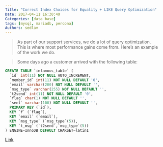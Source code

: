 ```yaml
---
Title: "Correct Index Choices for Equality + LIKE Query Optimization"
Date: 2017-04-11 16:30:40
Categories: [data base]
tags: [mysql, mariadb, percona]
Authors: sedlav
---
```


> As part of our support services, we do a lot of query optimization. This is where most performance gains come from. Here’s an example of the work we do.

> Some days ago a customer arrived with the following table:

```sql
CREATE TABLE `infamous_table` (
  `id` int(11) NOT NULL AUTO_INCREMENT,
  `member_id` int(11) NOT NULL DEFAULT '0',
  `email` varchar(200) NOT NULL DEFAULT '',
  `msg_type` varchar(255) NOT NULL DEFAULT '',
  `t2send` int(11) NOT NULL DEFAULT '0',
  `flag` char(1) NOT NULL DEFAULT '',
  `sent` varchar(100) NOT NULL DEFAULT '',
  PRIMARY KEY (`id`),
  KEY `f` (`flag`),
  KEY `email` (`email`),
  KEY `msg_type` (`msg_type`(5)),
  KEY `t_msg` (`t2send`,`msg_type`(5))
) ENGINE=InnoDB DEFAULT CHARSET=latin1
```

[Link](https://www.percona.com/blog/2017/04/11/correct-index-choices-for-equality-like-query-optimization/)
